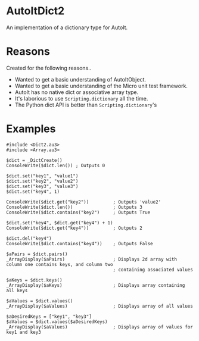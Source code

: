 AutoItDict2
===========

An implementation of a dictionary type for AutoIt.

Reasons
=======
Created for the following reasons..

* Wanted to get a basic understanding of AutoItObject.
* Wanted to get a basic understanding of the Micro unit test framework.
* AutoIt has no native dict or associative array type.
* It's laborious to use `Scripting.dictionary` all the time.
* The Python dict API is better than `Scripting.dictionary`'s

Examples
========
```autoit
#include <Dict2.au3>
#include <Array.au3>

$dict = _DictCreate()
ConsoleWrite($dict.len()) ; Outputs 0

$dict.set("key1", "value1")
$dict.set("key2", "value2")
$dict.set("key3", "value3")
$dict.set("key4", 1)

ConsoleWrite($dict.get("key2"))         ; Outputs 'value2'
ConsoleWrite($dict.len())               ; Outputs 3
ConsoleWrite($dict.contains("key2")     ; Outputs True

$dict.set("key4", $dict.get("key4") + 1)
ConsoleWrite($dict.get("key4"))         ; Outputs 2

$dict.del("key4")
ConsoleWrite($dict.contains("key4"))    ; Outputs False

$aPairs = $dict.pairs()
_ArrayDisplay($aPairs)                  ; Displays 2d array with column one contains keys, and column two 
                                        ; containing associated values

$aKeys = $dict.keys()
_ArrayDisplay($aKeys)                   ; Displays array containing all keys

$aValues = $dict.values()
_ArrayDisplay($aValues)                 ; Displays array of all values

$aDesiredKeys = ["key1", "key3"]
$aValues = $dict.values($aDesiredKeys)
_ArrayDisplay($aValues)                 ; Displays array of values for key1 and key3
```
